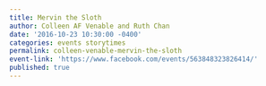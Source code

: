 ```yaml
---
title: Mervin the Sloth
author: Colleen AF Venable and Ruth Chan
date: '2016-10-23 10:30:00 -0400'
categories: events storytimes
permalink: colleen-venable-mervin-the-sloth
event-link: 'https://www.facebook.com/events/563848323826414/'
published: true
---
```

